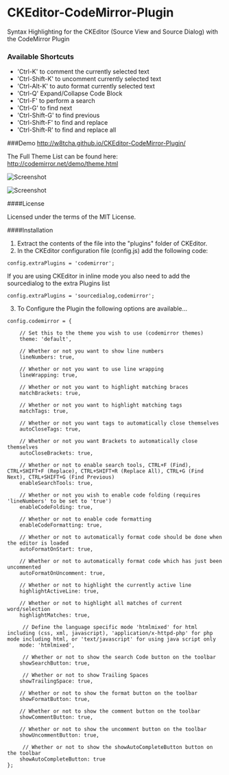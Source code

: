 CKEditor-CodeMirror-Plugin
==========================

Syntax Highlighting for the CKEditor (Source View and Source Dialog) with the CodeMirror Plugin

### Available Shortcuts
* 'Ctrl-K' to comment the currently selected text
* 'Ctrl-Shift-K' to uncomment currently selected text
* 'Ctrl-Alt-K' to auto format currently selected text
* 'Ctrl-Q' Expand/Collapse Code Block
* 'Ctrl-F' to perform a search
* 'Ctrl-G' to find next
* 'Ctrl-Shift-G' to find previous
* 'Ctrl-Shift-F' to find and replace
* 'Ctrl-Shift-R' to find and replace all

###Demo
http://w8tcha.github.io/CKEditor-CodeMirror-Plugin/

The Full Theme List can be found here: http://codemirror.net/demo/theme.html

![Screenshot](http://www.watchersnet.de/Portals/0/screenshots/dnn/CKEditorSourceView.png)

![Screenshot](http://www.watchersnet.de/Portals/0/screenshots/dnn/SourceDialog.png)

####License

Licensed under the terms of the MIT License.

####Installation

 1. Extract the contents of the file into the "plugins" folder of CKEditor.
 2. In the CKEditor configuration file (config.js) add the following code:

````
config.extraPlugins = 'codemirror';
````

If you are using CKEditor in inline mode you also need to add the sourcedialog to the extra Plugins list 

````
config.extraPlugins = 'sourcedialog,codemirror';
````

3. To Configure the Plugin the following options are available...

````
config.codemirror = {
	
	// Set this to the theme you wish to use (codemirror themes)
	theme: 'default',
	
	// Whether or not you want to show line numbers
	lineNumbers: true,
	
	// Whether or not you want to use line wrapping
	lineWrapping: true,
	
	// Whether or not you want to highlight matching braces
	matchBrackets: true,
	
	// Whether or not you want to highlight matching tags
	matchTags: true,
	
	// Whether or not you want tags to automatically close themselves
	autoCloseTags: true,
	
	// Whether or not you want Brackets to automatically close themselves
	autoCloseBrackets: true,
	
	// Whether or not to enable search tools, CTRL+F (Find), CTRL+SHIFT+F (Replace), CTRL+SHIFT+R (Replace All), CTRL+G (Find Next), CTRL+SHIFT+G (Find Previous)
	enableSearchTools: true,
	
	// Whether or not you wish to enable code folding (requires 'lineNumbers' to be set to 'true')
	enableCodeFolding: true,
	
	// Whether or not to enable code formatting
	enableCodeFormatting: true,
	
	// Whether or not to automatically format code should be done when the editor is loaded
	autoFormatOnStart: true, 
	
	// Whether or not to automatically format code which has just been uncommented
	autoFormatOnUncomment: true,
	
	// Whether or not to highlight the currently active line
	highlightActiveLine: true,
	
	// Whether or not to highlight all matches of current word/selection
	highlightMatches: true,

     // Define the language specific mode 'htmlmixed' for html  including (css, xml, javascript), 'application/x-httpd-php' for php mode including html, or 'text/javascript' for using java script only 
	mode: 'htmlmixed',

     // Whether or not to show the search Code button on the toolbar
	showSearchButton: true,

     // Whether or not to show Trailing Spaces
	showTrailingSpace: true,
	
	// Whether or not to show the format button on the toolbar
	showFormatButton: true,
	
	// Whether or not to show the comment button on the toolbar
	showCommentButton: true,
	
	// Whether or not to show the uncomment button on the toolbar
	showUncommentButton: true,

     // Whether or not to show the showAutoCompleteButton button on the toolbar
	showAutoCompleteButton: true
};

````
